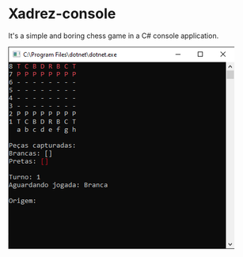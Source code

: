 # Xadrez-console
It's a simple and boring chess game in a C# console application.

![](imagens/boring_chess.png)
